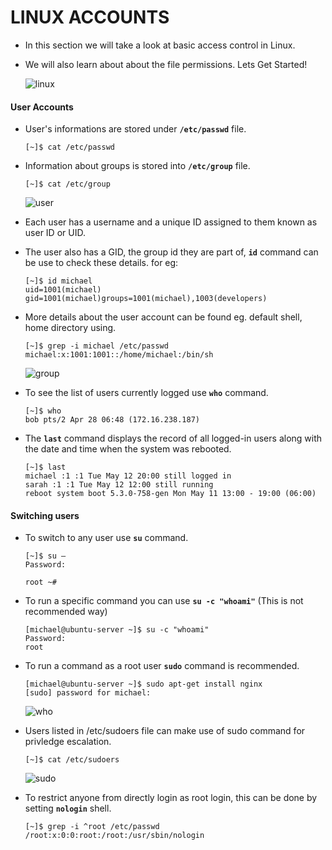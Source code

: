 # LINUX ACCOUNTS

  - In this section we will take a look at basic access control in Linux.
  - We will also learn about about the file permissions. Lets Get Started!

    ![linux](../../images/linux.PNG)


  #### User Accounts

  - User's informations are stored under **`/etc/passwd`** file.

    ```
    [~]$ cat /etc/passwd
    ```

  - Information about groups is stored into  **`/etc/group`** file.

    ```
    [~]$ cat /etc/group
    ```
   
    ![user](../../images/user.PNG)
    
  - Each user has a username and a unique ID assigned to them known as user ID or UID.
  - The user also has a GID, the group id they are part of, **`id`** command can be use to check these details. for eg:

    ```
    [~]$ id michael
    uid=1001(michael) gid=1001(michael)groups=1001(michael),1003(developers)
    ```
  
  - More details about the user account can be found eg. default shell, home directory using.

    ```
    [~]$ grep -i michael /etc/passwd
    michael:x:1001:1001::/home/michael:/bin/sh
    ```
   
    ![group](../../images/group.PNG)

  - To see the list of users currently logged use **`who`** command.

    ```
    [~]$ who
    bob pts/2 Apr 28 06:48 (172.16.238.187)
    ```

  - The **`last`** command displays the record of all logged-in users along with the date and time when the system was rebooted.

    ```
    [~]$ last
    michael :1 :1 Tue May 12 20:00 still logged in
    sarah :1 :1 Tue May 12 12:00 still running
    reboot system boot 5.3.0-758-gen Mon May 11 13:00 - 19:00 (06:00)
    ```

  #### Switching users

  - To switch to any user use **`su`** command.

    ```
    [~]$ su –
    Password:

    root ~#
    ```
 
  - To run a specific command you can use **`su -c "whoami"`** (This is not recommended way)

    ```
    [michael@ubuntu-server ~]$ su -c "whoami"
    Password:
    root
    ```

  - To run a command as a root user **`sudo`** command is recommended.

    ```
    [michael@ubuntu-server ~]$ sudo apt-get install nginx
    [sudo] password for michael:
    ``` 
    
    ![who](../../images/who.PNG)

  - Users listed in /etc/sudoers file can make use of sudo command for privledge escalation.

    ```
    [~]$ cat /etc/sudoers
    ```
    ![sudo](../../images/sudo.PNG)

  - To restrict anyone from directly login as root login, this can be done by setting **`nologin`** shell.

    ```
    [~]$ grep -i ^root /etc/passwd
    /root:x:0:0:root:/root:/usr/sbin/nologin
    ```
    
